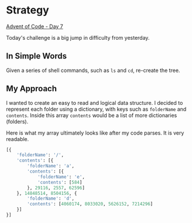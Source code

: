 # Strategy

[Advent of Code - Day 7](https://adventofcode.com/2022/day/7)

Today's challenge is a big jump in difficulty from yesterday.

## In Simple Words

Given a series of shell commands, such as `ls` and `cd`, re-create the tree.

## My Approach

I wanted to create an easy to read and logical data structure. I decided to represent each folder using a dictionary, with keys such as `folderName` and `contents`. Inside this array `contents` would be a list of more dictionaries (folders).

Here is what my array ultimately looks like after my code parses. It is very readable.

```python
[{
    'folderName': '/',
    'contents': [{
        'folderName': 'a',
        'contents': [{
            'folderName': 'e',
            'contents': [584]
        }, 29116, 2557, 62596]
    }, 14848514, 8504156, {
        'folderName': 'd',
        'contents': [4060174, 8033020, 5626152, 7214296]
    }]
}]
```
